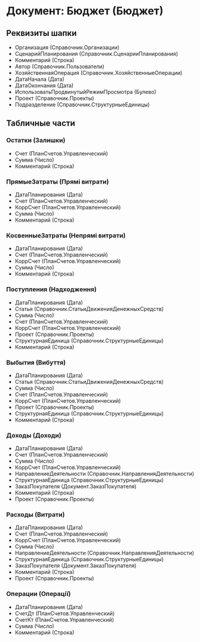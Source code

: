 ﻿# Документ: Бюджет (Бюджет)

## Реквизиты шапки

- Организация (Справочник.Организации)
- СценарийПланирования (Справочник.СценарииПланирования)
- Комментарий (Строка)
- Автор (Справочник.Пользователи)
- ХозяйственнаяОперация (Справочник.ХозяйственныеОперации)
- ДатаНачала (Дата)
- ДатаОкончания (Дата)
- ИспользоватьПродвинутыйРежимПросмотра (Булево)
- Проект (Справочник.Проекты)
- Подразделение (Справочник.СтруктурныеЕдиницы)

## Табличные части

### Остатки (Залишки)

- Счет (ПланСчетов.Управленческий)
- Сумма (Число)
- Комментарий (Строка)

### ПрямыеЗатраты (Прямі витрати)

- ДатаПланирования (Дата)
- Счет (ПланСчетов.Управленческий)
- КоррСчет (ПланСчетов.Управленческий)
- Сумма (Число)
- Комментарий (Строка)

### КосвенныеЗатраты (Непрямі витрати)

- ДатаПланирования (Дата)
- Счет (ПланСчетов.Управленческий)
- КоррСчет (ПланСчетов.Управленческий)
- Сумма (Число)
- Комментарий (Строка)

### Поступления (Надходження)

- ДатаПланирования (Дата)
- Статья (Справочник.СтатьиДвиженияДенежныхСредств)
- Сумма (Число)
- Счет (ПланСчетов.Управленческий)
- КоррСчет (ПланСчетов.Управленческий)
- Проект (Справочник.Проекты)
- СтруктурнаяЕдиница (Справочник.СтруктурныеЕдиницы)
- Комментарий (Строка)

### Выбытия (Вибуття)

- ДатаПланирования (Дата)
- Статья (Справочник.СтатьиДвиженияДенежныхСредств)
- Сумма (Число)
- Счет (ПланСчетов.Управленческий)
- КоррСчет (ПланСчетов.Управленческий)
- Проект (Справочник.Проекты)
- СтруктурнаяЕдиница (Справочник.СтруктурныеЕдиницы)
- Комментарий (Строка)

### Доходы (Доходи)

- ДатаПланирования (Дата)
- Счет (ПланСчетов.Управленческий)
- Сумма (Число)
- КоррСчет (ПланСчетов.Управленческий)
- НаправлениеДеятельности (Справочник.НаправленияДеятельности)
- СтруктурнаяЕдиница (Справочник.СтруктурныеЕдиницы)
- ЗаказПокупателя (Документ.ЗаказПокупателя)
- Комментарий (Строка)
- Проект (Справочник.Проекты)

### Расходы (Витрати)

- ДатаПланирования (Дата)
- Счет (ПланСчетов.Управленческий)
- КоррСчет (ПланСчетов.Управленческий)
- Сумма (Число)
- НаправлениеДеятельности (Справочник.НаправленияДеятельности)
- СтруктурнаяЕдиница (Справочник.СтруктурныеЕдиницы)
- ЗаказПокупателя (Документ.ЗаказПокупателя)
- Комментарий (Строка)
- Проект (Справочник.Проекты)

### Операции (Операції)

- ДатаПланирования (Дата)
- СчетДт (ПланСчетов.Управленческий)
- СчетКт (ПланСчетов.Управленческий)
- Сумма (Число)
- Комментарий (Строка)

